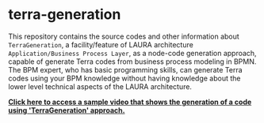 # terra-generation

This repository contains the source codes and other information about `TerraGeneration`, a facility/feature of LAURA architecture `Application/Business Process Layer`, as a node-code generation approach, capable of generate Terra codes from business process modeling in BPMN. The BPM expert, who has basic programming skills, can generate Terra codes using your BPM knowledge without having knowledge about the lower level technical aspects of the LAURA architecture.

**[Click here to access a sample video that shows the generation of a code using 'TerraGeneration' approach.](http://www.multicast.com.br/laura-architecture/terra-generation/)**
